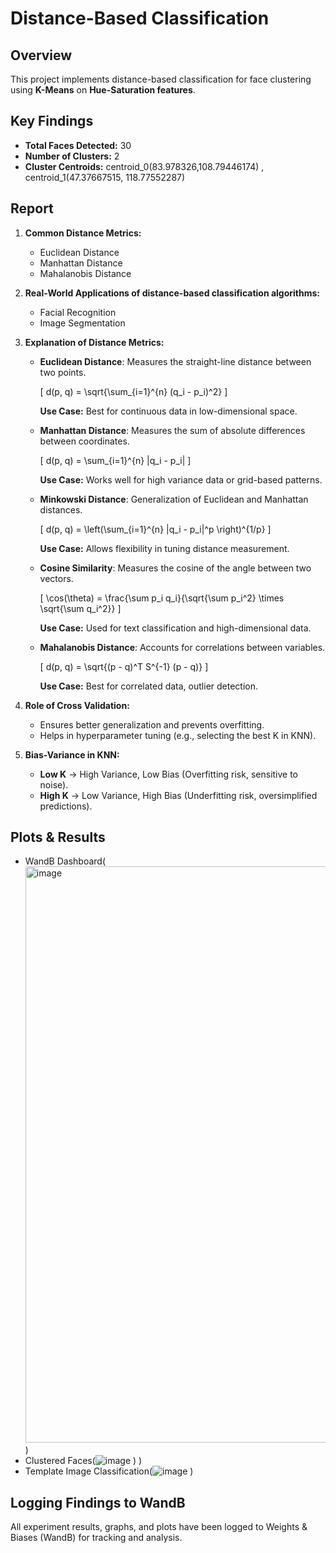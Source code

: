 # Distance-Based Classification

## Overview
This project implements distance-based classification for face clustering using **K-Means** on **Hue-Saturation features**.

## Key Findings
- **Total Faces Detected:** 30
- **Number of Clusters:** 2
- **Cluster Centroids:** centroid_0(83.978326,108.79446174) , centroid_1(47.37667515, 118.77552287)

## Report 
1. **Common Distance Metrics:**
   - Euclidean Distance
   - Manhattan Distance
   - Mahalanobis Distance

2. **Real-World Applications of distance-based classification algorithms:**
   - Facial Recognition
   - Image Segmentation

3. **Explanation of Distance Metrics:**
   - **Euclidean Distance**: Measures the straight-line distance between two points.
     
     \[ d(p, q) = \sqrt{\sum_{i=1}^{n} (q_i - p_i)^2} \]
     
     **Use Case:** Best for continuous data in low-dimensional space.
     
   - **Manhattan Distance**: Measures the sum of absolute differences between coordinates.
     
     \[ d(p, q) = \sum_{i=1}^{n} |q_i - p_i| \]
     
     **Use Case:** Works well for high variance data or grid-based patterns.
     
   - **Minkowski Distance**: Generalization of Euclidean and Manhattan distances.
     
     \[ d(p, q) = \left(\sum_{i=1}^{n} |q_i - p_i|^p \right)^{1/p} \]
     
     **Use Case:** Allows flexibility in tuning distance measurement.
     
   - **Cosine Similarity**: Measures the cosine of the angle between two vectors.
     
     \[ \cos(\theta) = \frac{\sum p_i q_i}{\sqrt{\sum p_i^2} \times \sqrt{\sum q_i^2}} \]
     
     **Use Case:** Used for text classification and high-dimensional data.
     
   - **Mahalanobis Distance**: Accounts for correlations between variables.
     
     \[ d(p, q) = \sqrt{(p - q)^T S^{-1} (p - q)} \]
     
     **Use Case:** Best for correlated data, outlier detection.

4. **Role of Cross Validation:**
   - Ensures better generalization and prevents overfitting.
   - Helps in hyperparameter tuning (e.g., selecting the best K in KNN).

5. **Bias-Variance in KNN:**
   - **Low K** → High Variance, Low Bias (Overfitting risk, sensitive to noise).
   - **High K** → Low Variance, High Bias (Underfitting risk, oversimplified predictions).
  
## Plots & Results
- WandB Dashboard(<img width="922" alt="image" src="https://github.com/user-attachments/assets/b99033c3-1b43-4f9a-ba0e-3beb98a8d6d6" />
)
- Clustered Faces(![image](https://github.com/user-attachments/assets/705e9efd-8a10-4788-b3af-f937e2db4a50)
)
)
- Template Image Classification(![image](https://github.com/user-attachments/assets/a5480204-3b02-446f-8c02-1956c73e160b)
)

## Logging Findings to WandB
All experiment results, graphs, and plots have been logged to Weights & Biases (WandB) for tracking and analysis.



